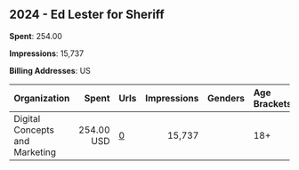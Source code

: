 ## 2024 - Ed Lester for Sheriff 
**Spent**: 254.00

**Impressions**: 15,737

**Billing Addresses**: US

|Organization|Spent|Urls|Impressions|Genders|Age Brackets|Country Codes|
|:---|---:|:---|---:|:---|:---|:---|
|Digital Concepts and Marketing|254.00 USD|[0](https://www.snap.com/political-ads/asset/68a88f828f098e860a4f241697bc12f4fa8930f97e369e0bdd7be236140992e5?mediaType=mp4)|15,737||18+|united states|
